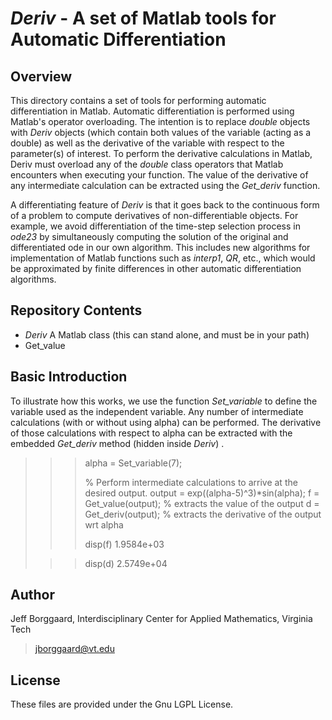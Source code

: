 *Deriv* - A set of Matlab tools for Automatic Differentiation
=======


 
Overview
--------

This directory contains a set of tools for performing automatic differentiation
in Matlab.  Automatic differentiation is performed using Matlab's operator
overloading.  The intention is to replace *double* objects with *Deriv* objects
(which contain both values of the variable (acting as a double) as well as the
derivative of the variable with respect to the parameter(s) of interest.
To perform the derivative calculations in Matlab, Deriv must overload any of 
the *double* class operators that Matlab encounters when executing your
function.  The value of the derivative of any intermediate calculation can
be extracted using the _Get_deriv_ function.  

A differentiating feature of *Deriv* is that it goes back to the continuous 
form of a problem to compute derivatives of non-differentiable objects.  For
example, we avoid differentiation of the time-step selection process in *ode23*
by simultaneously computing the solution of the original and differentiated
ode in our own algorithm.  This includes new algorithms for implementation 
of Matlab functions such as *interp1*, *QR*, etc., which would be approximated by
finite differences in other automatic differentiation algorithms.

Repository Contents
--------
* _Deriv_  A Matlab class (this can stand alone, and must be in your path)
* Get_value 


Basic Introduction
--------

To illustrate how this works, we use the function *Set_variable* to define
the variable used as the independent variable.  Any number of intermediate
calculations (with or without using alpha) can be performed.  The derivative
of those calculations with respect to alpha can be extracted with the 
embedded *Get_deriv* method (hidden inside *Deriv*)
.
> >> alpha = Set_variable(7);
> >>
> >> %  Perform intermediate calculations to arrive at the desired output.
> >> output = exp((alpha-5)^3)*sin(alpha);
> >> f = Get_value(output);   % extracts the value of the output
> >> d = Get_deriv(output);   % extracts the derivative of the output wrt alpha
> >>
> >> disp(f)
>    1.9584e+03
>
> >> disp(d)
>    2.5749e+04
>

Author
--------
Jeff Borggaard, Interdisciplinary Center for Applied Mathematics, Virginia Tech
> jborggaard@vt.edu

License
--------
These files are provided under the Gnu LGPL License.
